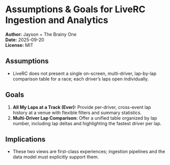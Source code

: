# Assumptions & Goals for LiveRC Ingestion and Analytics

**Author:** Jayson + The Brainy One  
**Date:** 2025-09-20  
**License:** MIT

## Assumptions

- LiveRC does not present a single on-screen, multi-driver, lap-by-lap comparison table for a race; each driver’s laps open individually.

## Goals

1. **All My Laps at a Track (Ever):** Provide per-driver, cross-event lap history at a venue with flexible filters and summary statistics.
2. **Multi-Driver Lap Comparison:** Offer a unified table organized by lap number, including lap deltas and highlighting the fastest driver per lap.

## Implications

- These two views are first-class experiences; ingestion pipelines and the data model must explicitly support them.
